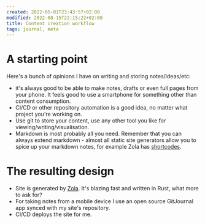 ```yaml
---
created: 2022-05-01T23:43:57+02:00
modified: 2022-08-15T22:15:22+02:00
title: Content creation workflow
tags: journal, meta
---
```


# A starting point

Here's a bunch of opinions I have on writing and storing notes/ideas/etc:

- it's always good to be able to make notes, drafts or even full pages from your phone. It feels good to use a smartphone for something other than content consumption.
- CI/CD or other repository automation is a good idea, no matter what project you're working on.
- Use git to store your content, use any other tool you like for viewing/writing/visualisation.
- Markdown is most probably all you need. Remember that you can always extend markdown - almost all static site generators allow you to spice up your markdown notes, for example Zola has [shortcodes](https://www.getzola.org/documentation/content/shortcodes/).

# The resulting design

- Site is generated by [Zola](https://www.getzola.org/). It's blazing fast and written in Rust, what more to ask for? 
- For taking notes from a mobile device I use an open source GitJournal app synced with my site's repository. 
- CI/CD deploys the site for me.
